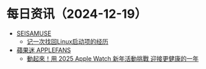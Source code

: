 ﻿# 每日资讯（2024-12-19）

- [SEISAMUSE](https://www.seis-jun.xyz/atom.xml)
  - [记一次找回Linux启动项的经历](http://www.seis-jun.xyz/find-linux-back)
- [蘋果迷 APPLEFANS](https://applefans.today/feed/)
  - [動起來！用 2025 Apple Watch 新年活動挑戰 迎接更健康的一年](https://applefans.today/2024-12-apple-watch-activity-challenge-new-year/)
